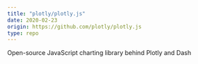 ```yaml
---
title: "plotly/plotly.js"
date: 2020-02-23
origin: https://github.com/plotly/plotly.js
type: repo
---
```


Open-source JavaScript charting library behind Plotly and Dash